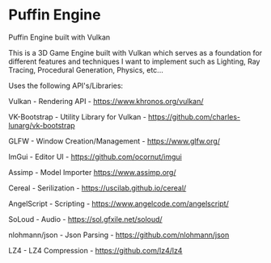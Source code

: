 # Puffin Engine
Puffin Engine built with Vulkan

This is a 3D Game Engine built with Vulkan which serves as a foundation for different features and techniques I want to implement such as Lighting, Ray Tracing, Procedural Generation, Physics, etc...

Uses the following API's/Libraries:

Vulkan - Rendering API - https://www.khronos.org/vulkan/

VK-Bootstrap - Utility Library for Vulkan - https://github.com/charles-lunarg/vk-bootstrap

GLFW - Window Creation/Management - https://www.glfw.org/

ImGui - Editor UI - https://github.com/ocornut/imgui

Assimp - Model Importer https://www.assimp.org/

Cereal - Serilization - https://uscilab.github.io/cereal/

AngelScript - Scripting - https://www.angelcode.com/angelscript/

SoLoud - Audio - https://sol.gfxile.net/soloud/

nlohmann/json - Json Parsing - https://github.com/nlohmann/json

LZ4 - LZ4 Compression - https://github.com/lz4/lz4
